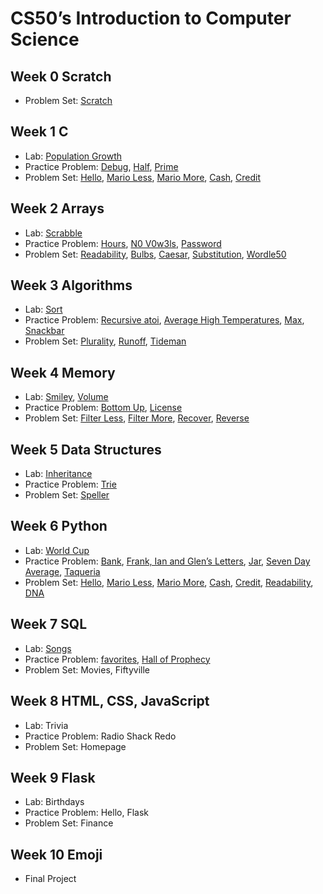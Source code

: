 # CS50’s Introduction to Computer Science

## Week 0 Scratch

- Problem Set: [Scratch](scratch)

## Week 1 C

- Lab: [Population Growth](population)
- Practice Problem: [Debug](debug), [Half](half), [Prime](prime)
- Problem Set: [Hello](hello), [Mario Less](mario-less), [Mario More](mario-more), [Cash](cash), [Credit](credit)

## Week 2 Arrays

- Lab: [Scrabble](scrabble)
- Practice Problem: [Hours](hours), [N0 V0w3ls](no-vowels), [Password](password)
- Problem Set: [Readability](readability), [Bulbs](bulbs), [Caesar](caesar), [Substitution](substitution), [Wordle50](wordle)

## Week 3 Algorithms

- Lab: [Sort](sort)
- Practice Problem: [Recursive atoi](atoi), [Average High Temperatures](temps), [Max](max), [Snackbar](snackbar)
- Problem Set: [Plurality](plurality), [Runoff](runoff), [Tideman](tideman)

## Week 4 Memory

- Lab: [Smiley](smiley), [Volume](volume)
- Practice Problem: [Bottom Up](bottomup), [License](license)
- Problem Set: [Filter Less](filter-less), [Filter More](filter-more), [Recover](recover), [Reverse](reverse)

## Week 5 Data Structures

- Lab: [Inheritance](inheritance)
- Practice Problem: [Trie](trie)
- Problem Set: [Speller](speller)

## Week 6 Python

- Lab: [World Cup](world-cup)
- Practice Problem: [Bank](bank), [Frank, Ian and Glen’s Letters](figlet), [Jar](jar), [Seven Day Average](seven-day-average), [Taqueria](taqueria)
- Problem Set: [Hello](sentimental-hello), [Mario Less](sentimental-mario-less), [Mario More](sentimental-mario-more), [Cash](sentimental-cash), [Credit](sentimental-credit), [Readability](sentimental-readability), [DNA](dna)

## Week 7 SQL

- Lab: [Songs](songs)
- Practice Problem: [favorites](favorites), [Hall of Prophecy](prophecy)
- Problem Set: Movies, Fiftyville

## Week 8 HTML, CSS, JavaScript

- Lab: Trivia
- Practice Problem: Radio Shack Redo
- Problem Set: Homepage

## Week 9 Flask

- Lab: Birthdays
- Practice Problem: Hello, Flask
- Problem Set: Finance

## Week 10 Emoji

- Final Project
